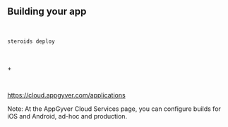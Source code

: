 ##  Building your app

<br>

`steroids deploy` 

<br>

\+ 

<br>

https://cloud.appgyver.com/applications

Note:
At the AppGyver Cloud Services page, you can configure builds for iOS and Android, ad-hoc and production.